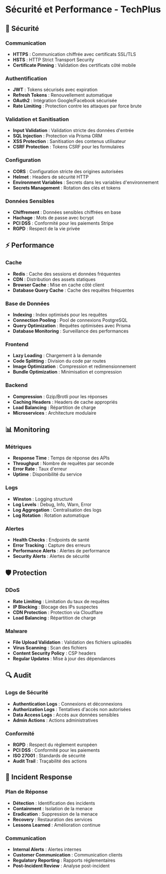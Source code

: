 # Sécurité et Performance - TechPlus

## 🔐 Sécurité

### Communication
- **HTTPS** : Communication chiffrée avec certificats SSL/TLS
- **HSTS** : HTTP Strict Transport Security
- **Certificate Pinning** : Validation des certificats côté mobile

### Authentification
- **JWT** : Tokens sécurisés avec expiration
- **Refresh Tokens** : Renouvellement automatique
- **OAuth2** : Intégration Google/Facebook sécurisée
- **Rate Limiting** : Protection contre les attaques par force brute

### Validation et Sanitisation
- **Input Validation** : Validation stricte des données d'entrée
- **SQL Injection** : Protection via Prisma ORM
- **XSS Protection** : Sanitisation des contenus utilisateur
- **CSRF Protection** : Tokens CSRF pour les formulaires

### Configuration
- **CORS** : Configuration stricte des origines autorisées
- **Helmet** : Headers de sécurité HTTP
- **Environment Variables** : Secrets dans les variables d'environnement
- **Secrets Management** : Rotation des clés et tokens

### Données Sensibles
- **Chiffrement** : Données sensibles chiffrées en base
- **Hachage** : Mots de passe avec bcrypt
- **PCI DSS** : Conformité pour les paiements Stripe
- **RGPD** : Respect de la vie privée

## ⚡ Performance

### Cache
- **Redis** : Cache des sessions et données fréquentes
- **CDN** : Distribution des assets statiques
- **Browser Cache** : Mise en cache côté client
- **Database Query Cache** : Cache des requêtes fréquentes

### Base de Données
- **Indexing** : Index optimisés pour les requêtes
- **Connection Pooling** : Pool de connexions PostgreSQL
- **Query Optimization** : Requêtes optimisées avec Prisma
- **Database Monitoring** : Surveillance des performances

### Frontend
- **Lazy Loading** : Chargement à la demande
- **Code Splitting** : Division du code par routes
- **Image Optimization** : Compression et redimensionnement
- **Bundle Optimization** : Minimisation et compression

### Backend
- **Compression** : Gzip/Brotli pour les réponses
- **Caching Headers** : Headers de cache appropriés
- **Load Balancing** : Répartition de charge
- **Microservices** : Architecture modulaire

## 📊 Monitoring

### Métriques
- **Response Time** : Temps de réponse des APIs
- **Throughput** : Nombre de requêtes par seconde
- **Error Rate** : Taux d'erreur
- **Uptime** : Disponibilité du service

### Logs
- **Winston** : Logging structuré
- **Log Levels** : Debug, Info, Warn, Error
- **Log Aggregation** : Centralisation des logs
- **Log Rotation** : Rotation automatique

### Alertes
- **Health Checks** : Endpoints de santé
- **Error Tracking** : Capture des erreurs
- **Performance Alerts** : Alertes de performance
- **Security Alerts** : Alertes de sécurité

## 🛡️ Protection

### DDoS
- **Rate Limiting** : Limitation du taux de requêtes
- **IP Blocking** : Blocage des IPs suspectes
- **CDN Protection** : Protection via Cloudflare
- **Load Balancing** : Répartition de charge

### Malware
- **File Upload Validation** : Validation des fichiers uploadés
- **Virus Scanning** : Scan des fichiers
- **Content Security Policy** : CSP headers
- **Regular Updates** : Mise à jour des dépendances

## 🔍 Audit

### Logs de Sécurité
- **Authentication Logs** : Connexions et déconnexions
- **Authorization Logs** : Tentatives d'accès non autorisées
- **Data Access Logs** : Accès aux données sensibles
- **Admin Actions** : Actions administratives

### Conformité
- **RGPD** : Respect du règlement européen
- **PCI DSS** : Conformité pour les paiements
- **ISO 27001** : Standards de sécurité
- **Audit Trail** : Traçabilité des actions

## 🚨 Incident Response

### Plan de Réponse
- **Détection** : Identification des incidents
- **Containment** : Isolation de la menace
- **Eradication** : Suppression de la menace
- **Recovery** : Restauration des services
- **Lessons Learned** : Amélioration continue

### Communication
- **Internal Alerts** : Alertes internes
- **Customer Communication** : Communication clients
- **Regulatory Reporting** : Rapports réglementaires
- **Post-Incident Review** : Analyse post-incident
